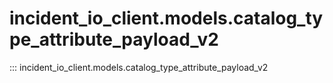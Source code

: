 # incident_io_client.models.catalog_type_attribute_payload_v2

::: incident_io_client.models.catalog_type_attribute_payload_v2